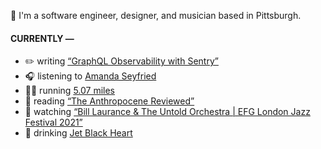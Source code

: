 👋 I'm a software engineer, designer, and musician based in Pittsburgh.

#### CURRENTLY —

* ✏️ writing [“GraphQL Observability with Sentry”](https://www.amoscato.com/journal/graphql-observability/)
* 🎧 listening to [Amanda Seyfried](https://www.last.fm/music/Amanda+Seyfried/_/Gimme!+Gimme!+Gimme!+(A+Man+After+Midnight)+-+From+%27Mamma+Mia!%27+Original+Motion+Picture+Soundtrack)
* 🏃‍♂️ running [5.07 miles](https://www.strava.com/activities/6160167279)
* 📘 reading [“The Anthropocene Reviewed”](https://www.goodreads.com/book/show/55145261-the-anthropocene-reviewed)
* 🍿 watching [“Bill Laurance &amp; The Untold Orchestra | EFG London Jazz Festival 2021”](https://youtu.be/W626yZi15js)
* 🍺 drinking [Jet Black Heart](https://untappd.com/user/namoscato/checkin/1115724077)
